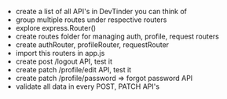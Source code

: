 - create a list of all API's in DevTinder you can think of
- group multiple routes under respective routers
- explore express.Router()
- create routes folder for managing auth, profile, request routers
- create authRouter, profileRouter, requestRouter
- import this routers in app.js
- create post /logout API, test it
- create patch /profile/edit API, test it
- create patch /profile/password => forgot password API
- validate all data in every POST, PATCH API's 